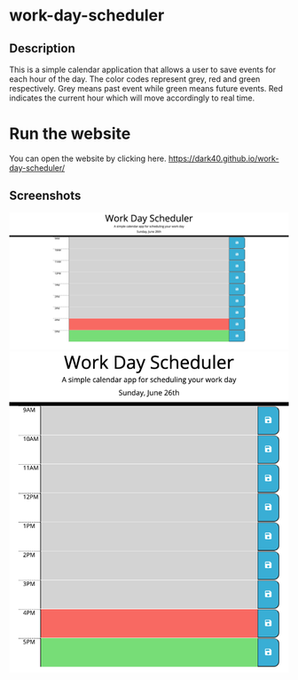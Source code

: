 # work-day-scheduler

## Description

This is a simple calendar application that allows a user to save events for each hour of the day. The color codes represent grey, red and green respectively. Grey means past event while green means future events. Red indicates the current hour which will move accordingly to real time. 

# Run the website

You can open the website by clicking here.
https://dark40.github.io/work-day-scheduler/

## Screenshots
![Desktop Version](./assets/img/desktop.png)
![Mobile Version](./assets/img/mobile.png)